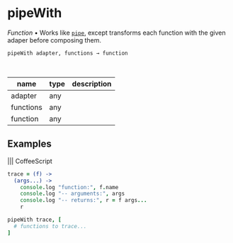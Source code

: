 # pipeWith

_Function_ &bull; Works like [`pipe`](#pipe), except transforms each function with the given adaper before composing them.

<pre><code>pipeWith adapter, functions &rarr; function</code></pre>
<br>

| name | type | description |
|------|------|-------------|
|adapter|any||
|functions|any||
|function|any||


## Examples


 ||| CoffeeScript 
```coffeescript 
trace = (f) ->
  (args...) ->
    console.log "function:", f.name
    console.log "-- arguments:", args
    console.log "-- returns:", r = f args...
    r

pipeWith trace, [
  # functions to trace...
]
```

